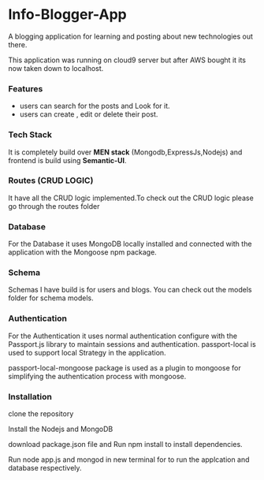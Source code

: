 # Info-Blogger-App
A blogging application for learning and posting about new technologies out there.

This application was running on cloud9 server but after AWS bought it its now taken down to localhost.

### Features
* users can search for  the posts and Look for it.
* users can create , edit or delete their post.

### Tech Stack
It is completely build over **MEN stack** (Mongodb,ExpressJs,Nodejs) and frontend is build using **Semantic-UI**.

### Routes (CRUD LOGIC)
It have all the CRUD logic implemented.To check out the CRUD logic please go through the routes folder

### Database
For the Database it uses MongoDB locally installed and connected with the application with the Mongoose npm package.

### Schema
Schemas I have build is for users and blogs. You can check out the models folder for schema models.

### Authentication
For the Authentication it uses normal authentication configure with the Passport.js library to maintain sessions and authentication.
passport-local is used to support local Strategy in the application.

passport-local-mongoose package is used as a plugin to mongoose for simplifying the authentication process
with mongoose.

### Installation
clone the repository

Install the Nodejs and MongoDB

download package.json file and Run npm install to install dependencies.

Run node app.js and mongod in new terminal for to run the applcation and database respectively.



